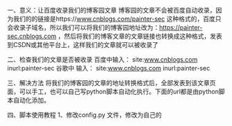 一、意义：让百度收录我们的博客园文章
博客园的文章不会被百度自动收录，因为我们的的链接是https://www.cnblogs.com/painter-sec 这种格式的，百度只会收录子域名，所以我们可以将我们的博客园地址改为：https://painter-sec.cnblogs.com ，然后将我们的博客文章的文章链接也转换成这种格式，发表到CSDN或其他平台上，这样我们的文章就可以被收录了

二、检查我们的文章是否被收录
百度中输入： site:www.cnblogs.com inurl:painter-sec
谷歌中 输入： site:www.cnblogs.com inurl:painter-sec

三、解决方法
将我们的博客园的文章的地址转换格式后，全部发表到该文章页面，可以手工，也可以自己写python脚本自动化执行。下面的url都是由python脚本自动化添加。

四、脚本使用教程
1、修改config.py 文件，修改为自己的
